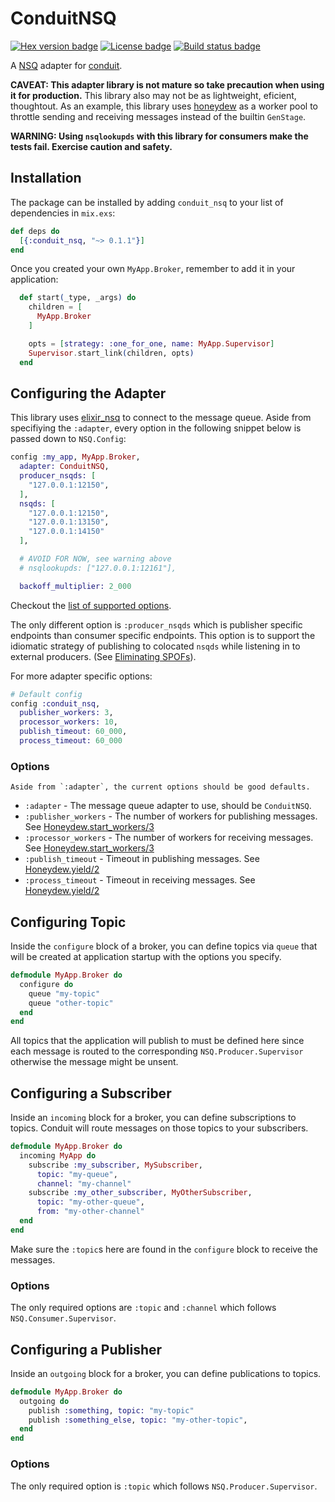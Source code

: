 # ConduitNSQ

[![Hex version badge](https://img.shields.io/hexpm/v/conduit_nsq.svg)](https://hex.pm/packages/conduit_nsq)
[![License badge](https://img.shields.io/hexpm/l/conduit_nsq.svg)](https://github.com/DigixGlobal/conduit_nsq/blob/master/LICENSE.md)
[![Build status badge](https://img.shields.io/circleci/project/github/DigixGlobal/conduit_nsq/master.svg)](https://circleci.com/gh/DigixGlobal/conduit_nsq/tree/master)

A [NSQ](https://nsq.io/) adapter for [conduit](https://github.com/conduitframework/conduit).

**CAVEAT: This adapter library is not mature so take precaution when
using it for production.** This library also may not be as lightweight,
eficient, thoughtout. As an example, this library uses
[honeydew](https://github.com/koudelka/honeydew) as a worker pool to
throttle sending and receiving messages instead of the builtin
`GenStage`.

**WARNING: Using `nsqlookupds` with this library for consumers make
the tests fail. Exercise caution and safety.**

## Installation

The package can be installed by adding `conduit_nsq` to your list of dependencies in `mix.exs`:

```elixir
def deps do
  [{:conduit_nsq, "~> 0.1.1"}]
end
```

Once you created your own `MyApp.Broker`, remember to add it in your
application:

```elixir
  def start(_type, _args) do
    children = [
      MyApp.Broker
    ]

    opts = [strategy: :one_for_one, name: MyApp.Supervisor]
    Supervisor.start_link(children, opts)
  end
```

## Configuring the Adapter

This library uses [elixir_nsq](https://github.com/wistia/elixir_nsq) to
connect to the message queue. Aside from specifiying the `:adapter`,
every option in the following snippet below is passed down to `NSQ.Config`:

``` elixir
config :my_app, MyApp.Broker,
  adapter: ConduitNSQ,
  producer_nsqds: [
    "127.0.0.1:12150",
  ],
  nsqds: [
    "127.0.0.1:12150",
    "127.0.0.1:13150",
    "127.0.0.1:14150"
  ],

  # AVOID FOR NOW, see warning above
  # nsqlookupds: ["127.0.0.1:12161"],

  backoff_multiplier: 2_000
```

Checkout the [list of supported
options](https://github.com/wistia/elixir_nsq/blob/master/lib/nsq/config.ex).


The only different option is `:producer_nsqds` which is publisher
specific endpoints than consumer specific endpoints. This option is to
support the idiomatic strategy of publishing to colocated `nsqds` while
listening in to external producers. (See [Eliminating
SPOFs](https://nsq.io/overview/design.html#eliminating-spofs)).

For more adapter specific options:

```elixir
# Default config
config :conduit_nsq,
  publisher_workers: 3,
  processor_workers: 10,
  publish_timeout: 60_000,
  process_timeout: 60_000
```

### Options

    Aside from `:adapter`, the current options should be good defaults.

* `:adapter` - The message queue adapter to use, should be `ConduitNSQ`.
* `:publisher_workers` - The number of workers for publishing messages.
  See [Honeydew.start_workers/3](https://hexdocs.pm/honeydew/Honeydew.html#start_workers/3)
* `:processor_workers` - The number of workers for receiving messages.
  See
  [Honeydew.start_workers/3](https://hexdocs.pm/honeydew/Honeydew.html#start_workers/3)
* `:publish_timeout` - Timeout in publishing messages. See [Honeydew.yield/2](https://hexdocs.pm/honeydew/Honeydew.html#yield/2)
* `:process_timeout` - Timeout in receiving messages. See [Honeydew.yield/2](https://hexdocs.pm/honeydew/Honeydew.html#yield/2)

## Configuring Topic

Inside the `configure` block of a broker, you can define topics via
`queue` that will be created at application startup with the options you specify.

``` elixir
defmodule MyApp.Broker do
  configure do
    queue "my-topic"
    queue "other-topic"
  end
end
```

All topics that the application will publish to must be defined here
since each message is routed to the corresponding
`NSQ.Producer.Supervisor` otherwise the message might be unsent.

## Configuring a Subscriber

Inside an `incoming` block for a broker, you can define subscriptions to
topics. Conduit will route messages on those topics to your subscribers.

``` elixir
defmodule MyApp.Broker do
  incoming MyApp do
    subscribe :my_subscriber, MySubscriber,
      topic: "my-queue",
      channel: "my-channel"
    subscribe :my_other_subscriber, MyOtherSubscriber,
      topic: "my-other-queue",
      from: "my-other-channel"
  end
end
```

Make sure the `:topic`s here are found in the `configure` block to
receive the messages.

### Options

The only required options are `:topic` and `:channel` which follows
`NSQ.Consumer.Supervisor`.

## Configuring a Publisher

Inside an `outgoing` block for a broker, you can define publications to topics.

``` elixir
defmodule MyApp.Broker do
  outgoing do
    publish :something, topic: "my-topic"
    publish :something_else, topic: "my-other-topic",
  end
end
```

### Options

The only required option is `:topic` which follows
`NSQ.Producer.Supervisor`.
